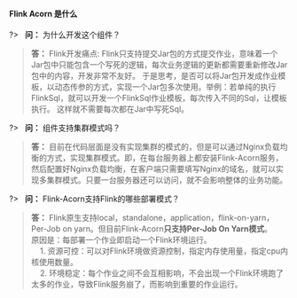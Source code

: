 #### Flink Acorn 是什么

?> &nbsp; **问：** 为什么开发这个组件？

> **答：**
> Flink开发痛点: Flink只支持提交Jar包的方式提交作业，意味着一个Jar包中只能包含一个写死的逻辑，每次业务逻辑的更新都需要重新修改Jar包中的内容，开发非常不友好。
> 于是思考，是否可以将Jar包开发成作业模板，以动态传参的方式，实现一个Jar包多次使用。举例：若单纯的执行FlinkSql，就可以开发一个FlinkSql作业模板，每次传入不同的Sql，让模板执行。
> 这样就不需要每次都在Jar中写死Sql。

?> &nbsp; **问：** 组件支持集群模式吗？

> **答：**
> 目前在代码层面是没有实现集群的模式的，但是可以通过Nginx负载均衡的方式，实现集群模式。即，在每台服务器上都安装Flink-Acorn服务，然后配置好Nginx负载均衡，在客户端只需要填写Nginx的域名，就可以实现多集群模式。只要一台服务器还可以访问，就不会影响整体的业务功能。

?> &nbsp; **问：** Flink-Acorn支持Flink的哪些部署模式？

> **答：**
> Flink原生支持local，standalone，application，flink-on-yarn，Per-Job on yarn。但目前Flink-Acorn**只支持Per-Job On Yarn模式**。
> </br> 原因是：每部署一个作业即启动一个Flink环境运行。
> </br> &nbsp; &nbsp; 1. 资源可控：可以对Flink环境做资源控制，指定内存使用量，指定cpu内核使用数量。
> </br> &nbsp; &nbsp; 2. 环境稳定：每个作业之间不会互相影响，不会出现一个Flink环境跑了太多的作业，导致Flink服务崩了，而影响到重要的作业运行。
